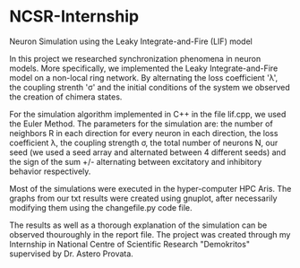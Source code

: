 # NCSR-Internship
Neuron Simulation using the Leaky Integrate-and-Fire (LIF) model

In this project we researched synchronization phenomena in neuron models. More specifically, we implemented the Leaky Integrate-and-Fire model on a non-local ring network.
By alternating the loss coefficient 'λ', the coupling strenth 'σ' and the initial conditions of the system we observed the creation of chimera states.

For the simulation algorithm implemented in C++ in the file lif.cpp, we used the Euler Method. The parameters for the simulation are: the number of neighbors R in each direction for every neuron in each direction, the loss coefficient λ, the coupling strength σ, the total number of neurons N, our seed (we used a seed array and alternated between 4 different seeds) and the sign of the sum +/- alternating between excitatory and inhibitory behavior respectively.

Most of the simulations were executed in the hyper-computer HPC Aris. The graphs from our txt results were created using gnuplot, after necessarily modifying them using the changefile.py code file. 

The results as well as a thorough explanation of the simulation can be observed thouroughly in the report file.
The project was created through my Internship in National Centre of Scientific Research "Demokritos" supervised by Dr. Astero Provata.
